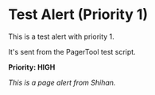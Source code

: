 # Test Alert (Priority 1)

This is a test alert with priority 1.

It's sent from the PagerTool test script.

**Priority: HIGH**

*This is a page alert from Shihan.*